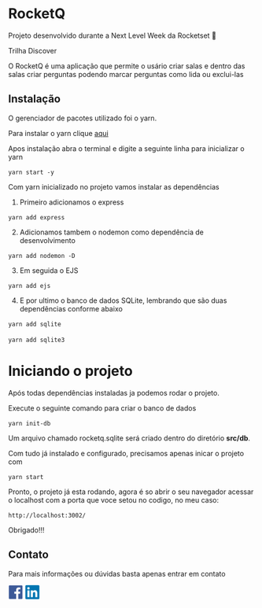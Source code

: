# RocketQ 
Projeto desenvolvido durante a Next Level Week da Rocketset :rocket:

Trilha Discover

O RocketQ é uma aplicação que permite o usário criar salas e dentro das salas criar perguntas podendo marcar perguntas como lida ou exclui-las 


## Instalação
O gerenciador de pacotes utilizado foi o yarn.

Para instalar o yarn clique [aqui](https://classic.yarnpkg.com/en/docs/install)

Apos instalação abra o terminal e digite a seguinte linha para inicializar o yarn
```
yarn start -y 
```

Com yarn inicializado no projeto vamos instalar as dependências

1. Primeiro adicionamos o express

```
yarn add express 
```

2. Adicionamos tambem o nodemon como dependência de desenvolvimento  
```
yarn add nodemon -D
```

3. Em seguida o EJS
```
yarn add ejs 
```

4. E por ultimo o banco de dados  SQLite, lembrando que são duas dependências conforme abaixo
```
yarn add sqlite

yarn add sqlite3 
```


# Iniciando o projeto
Após todas dependências instaladas ja podemos rodar o projeto. 

Execute o seguinte comando para criar o banco de dados
```
yarn init-db
```
Um arquivo chamado rocketq.sqlite será criado dentro do diretório **src/db**. 

Com tudo já instalado e configurado, precisamos apenas inicar o projeto com
```
yarn start
```

Pronto, o projeto já esta rodando, agora é so abrir o seu navegador acessar o localhost com a porta que voce setou no codigo, no meu caso:
```
http://localhost:3002/
```

Obrigado!!! 


## Contato

Para mais informações ou dúvidas basta apenas entrar em contato

<a href="https://www.facebook.com/rafael.gomes.961pl/"><img src="https://raw.githubusercontent.com/devicons/devicon/master/icons/facebook/facebook-original.svg" width="30" heigth="30" alt="Rafael-facebook"></a>
<a href="https://www.linkedin.com/in/rafael-gomes-77ab23160/"><img src="https://raw.githubusercontent.com/devicons/devicon/master/icons/linkedin/linkedin-original.svg" width="30" heigth="30" alt="Rafael-linkedn"></a>



